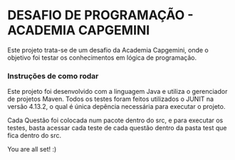 
# DESAFIO DE PROGRAMAÇÃO - ACADEMIA CAPGEMINI #

Este projeto trata-se de um desafio da Academia Capgemini, onde o objetivo foi testar os conhecimentos em lógica de programação.

### Instruções de como rodar

Este projeto foi desenvolvido com a linguagem Java e utiliza o gerenciador de projetos Maven. Todos os testes foram feitos 
utilizados o JUNIT na versão 4.13.2, o qual é única depência necessária para executar o projeto.

Cada Questão foi colocada num pacote dentro do src, e para executar os testes, basta acessar cada teste de cada questão dentro da pasta test 
que fica dentro do src.

You are all set!  :)

